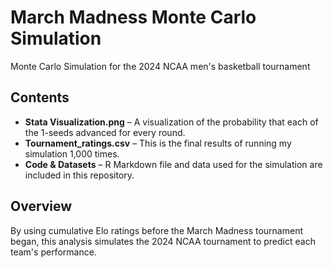 # March Madness Monte Carlo Simulation
Monte Carlo Simulation for the 2024 NCAA men's basketball tournament

## Contents  
- **Stata Visualization.png** – A visualization of the probability that each of the 1-seeds advanced for every round.
- **Tournament_ratings.csv** – This is the final results of running my simulation 1,000 times.
- **Code & Datasets** – R Markdown file and data used for the simulation are included in this repository.  

## Overview  
By using cumulative Elo ratings before the March Madness tournament began, this analysis simulates the 2024 NCAA tournament to predict each team's performance.
